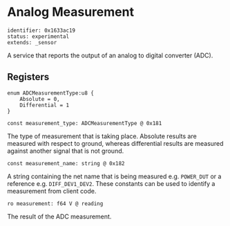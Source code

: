 # Analog Measurement

    identifier: 0x1633ac19
    status: experimental
    extends: _sensor
    
A service that reports the output of an analog to digital converter (ADC).

## Registers

    enum ADCMeasurementType:u8 {
        Absolute = 0,
        Differential = 1
    }

    const measurement_type: ADCMeasurementType @ 0x181
The type of measurement that is taking place. Absolute results are measured with respect to ground, whereas differential results are measured against another signal that is not ground.

    const measurement_name: string @ 0x182
A string containing the net name that is being measured e.g. `POWER_DUT` or a reference e.g. `DIFF_DEV1_DEV2`. These constants can be used to identify a measurement from client code.

    ro measurement: f64 V @ reading
    
The result of the ADC measurement.
